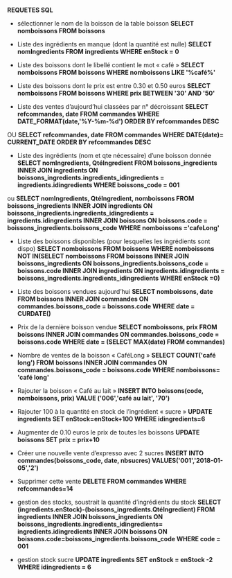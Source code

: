 **REQUETES SQL**



- sélectionner le nom de la boisson de la table boisson 
	**SELECT nomboissons FROM boissons**

- Liste des ingrédients en manque (dont la quantité est nulle)
	**SELECT nomIngredients FROM ingredients WHERE enStock = 0**

- Liste des boissons dont le libellé contient le mot « café »
	**SELECT nomboissons FROM boissons WHERE nomboissons LIKE '%café%'**

- Liste des boissons dont le prix est entre 0.30 et 0.50 euros
	**SELECT nomboissons FROM boissons WHERE prix BETWEEN '30' AND '50'**

- Liste des ventes d’aujourd’hui classées par n° décroissant
	**SELECT refcommandes, date 
	FROM commandes 
	WHERE  DATE_FORMAT(date,'%Y-%m-%d') 
	ORDER BY refcommandes DESC**

OU 	**SELECT refcommandes, date 
	FROM commandes 
	WHERE DATE(date)= CURRENT_DATE 
	ORDER BY refcommandes DESC**

- Liste des ingrédients (nom et qte nécessaire) d’une boisson donnée 
	**SELECT nomIngredients, QtéIngredient 
	FROM boissons_ingredients
	INNER JOIN ingredients 
	ON boissons_ingredients.ingredients_idingredients = 	ingredients.idingredients 
	WHERE boissons_code = 001**

ou 	**SELECT nomIngredients, QtéIngredient, nomboissons 
	FROM boissons_ingredients
	INNER JOIN ingredients ON boissons_ingredients.ingredients_idingredients = 	ingredients.idingredients 
	INNER JOIN boissons ON boissons.code = boissons_ingredients.boissons_code
	WHERE nomboissons ='cafeLong'**

- Liste des boissons disponibles (pour lesquelles les ingrédients sont dispo)
	**SELECT nomboissons FROM boissons WHERE nomboissons NOT IN(SELECT nomboissons FROM boissons
	INNER JOIN boissons_ingredients ON boissons_ingredients.boissons_code = boissons.code
	INNER JOIN ingredients ON ingredients.idingredients = boissons_ingredients.ingredients_idingredients
	WHERE enStock =0)**

- Liste des boissons vendues aujourd’hui
	**SELECT nomboissons, date 
	FROM boissons 
	INNER JOIN commandes 
	ON commandes.boissons_code = boissons.code
	WHERE date = CURDATE()**

- Prix de la dernière boisson vendue 
	**SELECT nomboissons, prix FROM boissons 
	INNER JOIN commandes 
	ON commandes.boissons_code = boissons.code 
	WHERE date = (SELECT MAX(date) FROM commandes)**

- Nombre de ventes de la boisson « CaféLong » 
	**SELECT COUNT('café long')
	FROM boissons 
	INNER JOIN commandes
	ON commandes.boissons_code = boissons.code
	WHERE nomboissons= 'café long'**

- Rajouter la boisson « Café au lait »
	**INSERT INTO boissons(code, nomboissons, prix) 
	VALUE ('006','café au lait', '70')**

- Rajouter 100 à la quantité en stock de l’ingrédient « sucre »
	**UPDATE ingredients SET enStock=enStock+100 
	WHERE idingredients=6**

- Augmenter de 0.10 euros le prix de toutes les boissons
	**UPDATE boissons SET prix = prix+10**

- Créer une nouvelle vente d’expresso avec 2 sucres
	**INSERT INTO commandes(boissons_code, date, nbsucres)
	VALUES('001','2018-01-05','2')**

- Supprimer cette vente
	**DELETE FROM commandes WHERE refcommandes=14**


- gestion des stocks, soustrait la quantité d’ingrédients du stock
	**SELECT (ingredients.enStock)-(boissons_ingredients.QtéIngredient)
	FROM ingredients 
	INNER JOIN boissons_ingredients
	ON boissons_ingredients.ingredients_idingredients= ingredients.idingredients
	INNER JOIN boissons ON boissons.code=boissons_ingredients.boissons_code
	WHERE code = 001**

- gestion stock sucre
	**UPDATE ingredients
	SET enStock = enStock -2
	WHERE idingredients = 6**